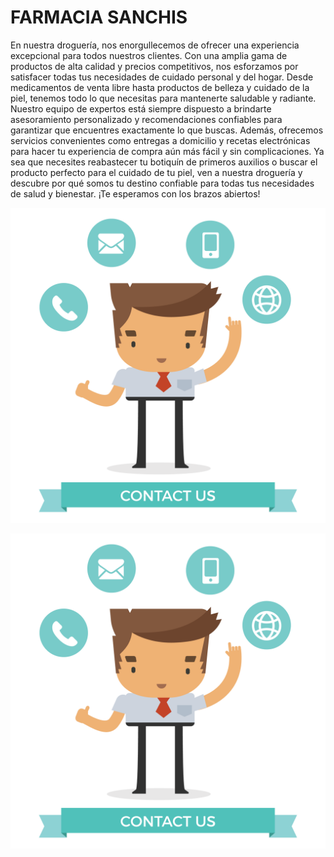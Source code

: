 # **FARMACIA SANCHIS**
En nuestra droguería, nos enorgullecemos de ofrecer una experiencia excepcional para todos nuestros clientes. Con una amplia gama de productos de alta calidad y precios competitivos, nos esforzamos por satisfacer todas tus necesidades de cuidado personal y del hogar. Desde medicamentos de venta libre hasta productos de belleza y cuidado de la piel, tenemos todo lo que necesitas para mantenerte saludable y radiante. Nuestro equipo de expertos está siempre dispuesto a brindarte asesoramiento personalizado y recomendaciones confiables para garantizar que encuentres exactamente lo que buscas. Además, ofrecemos servicios convenientes como entregas a domicilio y recetas electrónicas para hacer tu experiencia de compra aún más fácil y sin complicaciones. Ya sea que necesites reabastecer tu botiquín de primeros auxilios o buscar el producto perfecto para el cuidado de tu piel, ven a nuestra droguería y descubre por qué somos tu destino confiable para todas tus necesidades de salud y bienestar. ¡Te esperamos con los brazos abiertos!

<img src="./img/1.png" alt="Farmacia Sanchis" title="Farmacia Sanchis" />

![Farmacia Sanchis](./img/1.png)

